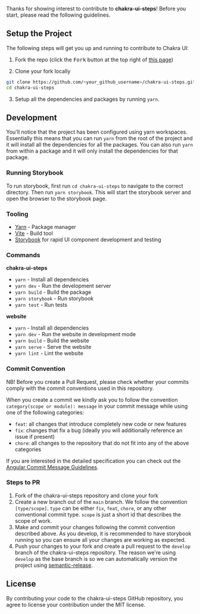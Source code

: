 Thanks for showing interest to contribute to <strong>chakra-ui-steps</strong>! Before you start, please read the following guidelines.

## Setup the Project

The following steps will get you up and running to contribute to Chakra UI:

1. Fork the repo (click the <kbd>Fork</kbd> button at the top right of
   [this page](https://github.com/jeanverster/chakra-ui-steps))

2. Clone your fork locally

```sh
git clone https://github.com/<your_github_username>/chakra-ui-steps.git
cd chakra-ui-steps
```

3. Setup all the dependencies and packages by running `yarn`.

## Development

You'll notice that the project has been configured using yarn workspaces. Essentially this means that you can run `yarn` from the root of the project and it will install all the dependencies for all the packages. You can also run `yarn` from within a package and it will only install the dependencies for that package.

### Running Storybook

To run storybook, first run `cd chakra-ui-steps` to navigate to the correct directory. Then run `yarn storybook`. This will start the storybook server and open the browser to the storybook page.

### Tooling

- [Yarn](https://yarnpkg.com/en/) - Package manager
- [Vite](https://vitejs.dev/) - Build tool
- [Storybook](https://storybook.js.org/) for rapid UI component development and
  testing

### Commands

<strong>chakra-ui-steps</strong>

- `yarn` - Install all dependencies
- `yarn dev` - Run the development server
- `yarn build` - Build the package
- `yarn storybook` - Run storybook
- `yarn test` - Run tests

<strong>website</strong>

- `yarn` - Install all dependencies
- `yarn dev` - Run the website in development mode
- `yarn build` - Build the website
- `yarn serve` - Serve the website
- `yarn lint` - Lint the website

### Commit Convention

NB! Before you create a Pull Request, please check whether your commits comply with
the commit conventions used in this repository.

When you create a commit we kindly ask you to follow the convention
`category(scope or module): message` in your commit message while using one of
the following categories:

- `feat`: all changes that introduce completely new code or new
  features
- `fix`: changes that fix a bug (ideally you will additionally reference an
  issue if present)
- `chore`: all changes to the repository that do not fit into any of the above
  categories

If you are interested in the detailed specification you can check out the
[Angular Commit Message Guidelines](https://github.com/angular/angular/blob/22b96b9/CONTRIBUTING.md#-commit-message-guidelines).

### Steps to PR

1. Fork of the chakra-ui-steps repository and clone your fork
2. Create a new branch out of the `main` branch. We follow the convention
   `[type/scope]`. `type`
   can be either `fix`, `feat`, `chore`, or any other conventional
   commit type. `scope` is just a short id that describes the scope of work.
3. Make and commit your changes following the commit convention described above.
   As you develop, it is recommended to have storybook running so you can ensure all your changes are working as expected.
4. Push your changes to your fork and create a pull request to the `develop` branch of the chakra-ui-steps repository. The reason we're using `develop` as the base branch is so we can automatically version the project using [semantic-release](https://github.com/semantic-release/semantic-release).

## License

By contributing your code to the chakra-ui-steps GitHub repository, you agree to
license your contribution under the MIT license.
